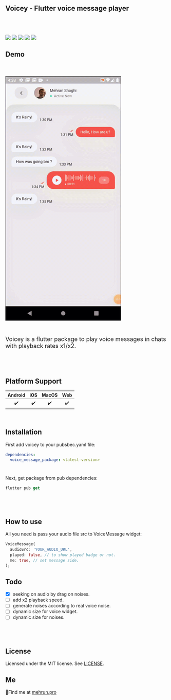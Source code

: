 
## Voicey - Flutter voice message player
<!-- <p align="center">
    <img src="voicey-logos.jpeg" alt="voice message package" width="200" style="border-radius: 50%; overflow:hidden;">
</p> -->
<div style="height:6px;"></div>

<div style="height:32px;"></div>

![](https://img.shields.io/github/license/mehranshoqi/voice_message_player?color=FF5D73&style=for-the-badge)
![](https://img.shields.io/github/languages/code-size/mehranshoqi/voice_message_player?color=6FD08C&label=Size&style=for-the-badge)
![](https://img.shields.io/github/issues/mehranshoqi/voice_message_player?color=E7E393&style=for-the-badge)
![](https://img.shields.io/pub/v/voice_message_package?color=D1F5FF&style=for-the-badge)
![](https://img.shields.io/github/last-commit/mehranshoqi/voice_message_player?color=F0F600&style=for-the-badge)


## Demo

<div style="height:24px;"></div>

![](voice_message_intro.gif)

<div style="height:12px;"></div>
<p style="font-size: 18px"/>
Voicey is a flutter package to play voice messages in chats with playback rates x1/x2.
</p>
<div style="height:40px;"></div>

## Platform Support

| Android | iOS | MacOS | Web |
| :-----: | :-: | :---: | :-: |
|   ✔️    | ✔️  |  ✔️   | ✔️  |

<div style="height:16px;"></div>

## Installation

First add voicey to your pubsbec.yaml file:

```yml
dependencies:
  voice_message_package: <latest-version>
```
<div style="height:12px;"></div>

Next, get package from pub dependencies:
```dart
flutter pub get
```

<div style="height:40px;"></div>

## How to use

All you need is pass your audio file src to VoiceMessage widget:
```dart
VoiceMessage(
  audioSrc: 'YOUR_AUDIO_URL',
  played: false, // to show played badge or not.
  me: true, // set message side.
);
```

## Todo

- [x] seeking on audio by drag on noises.
- [ ] add x2 playback speed.
- [ ] generate noises according to real voice noise.
- [ ] dynamic size for voice widget.
- [ ] dynamic size for noises.

<div style="height:40px;"></div>

## License

Licensed under the MIT license. See [LICENSE](https://github.com/mehranshoqi/voice_message_player/blob/master/LICENSE "LICENSE").

<!-- ## Donation

[![Donate with Ripple](https://en.cryptobadges.io/badge/big/r3EazHwqTd7ifeCJj5gm3xdRna71vwmhwp)](https://en.cryptobadges.io/donate/r3EazHwqTd7ifeCJj5gm3xdRna71vwmhwp) -->


## Me

:pushpin:Find me at [mehrun.pro](https://mehrun.pro)




